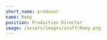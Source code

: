 ```yaml
---
short_name: producer
name: Remy
position: Production Director
image: /assets/images/staff/Remy.png
---
```


